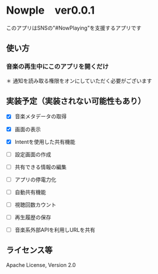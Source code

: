 # Nowple　ver0.0.1
このアプリはSNSの"#NowPlaying"を支援するアプリです


## 使い方


### 音楽の再生中にこのアプリを開くだけ

＊ 通知を読み取る権限をオンにしていただく必要がございます

## 実装予定（実装されない可能性もあり）

- [x] 音楽メタデータの取得
- [x] 画面の表示 
- [x] Intentを使用した共有機能
- [ ] 設定画面の作成
- [ ] 共有できる情報の編集
- [ ] アプリの停電力化
- [ ] 自動共有機能
- [ ] 視聴回数カウント
- [ ] 再生履歴の保存
- [ ] 音楽系外部APIを利用しURLを共有


## ライセンス等

Apache License, Version 2.0

